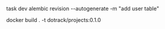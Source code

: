 task dev
alembic revision --autogenerate -m "add user table"

docker build . -t dotrack/projects:0.1.0
